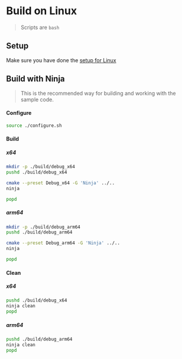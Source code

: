 # Build on Linux

> Scripts are `bash`

## Setup

Make sure you have done the [setup for Linux](./setup-linux.md) 

## Build with Ninja

> This is the recommended way for building and working with the sample code.

#### Configure

```bash
source ./configure.sh
```

#### Build

##### x64

```bash
mkdir -p ./build/debug_x64
pushd ./build/debug_x64

cmake --preset Debug_x64 -G 'Ninja' ../..
ninja

popd
```

##### arm64

```bash
mkdir -p ./build/debug_arm64
pushd ./build/debug_arm64

cmake --preset Debug_arm64 -G 'Ninja' ../..
ninja

popd
```

#### Clean

##### x64

```bash
pushd ./build/debug_x64
ninja clean
popd
```

##### arm64

```bash
pushd ./build/debug_arm64
ninja clean
popd
```

